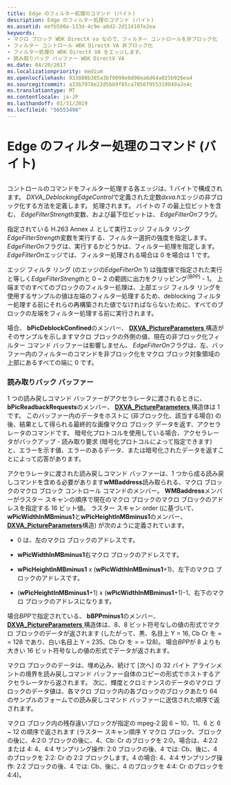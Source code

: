 ```yaml
---
title: Edge のフィルター処理のコマンド (バイト)
description: Edge のフィルター処理のコマンド (バイト)
ms.assetid: eefb580a-133d-4c9e-a8d2-2d114107e2ea
keywords:
- マクロ ブロック WDK DirectX va なので、フィルター コントロールを非ブロック化
- フィルター コントロール WDK DirectX VA 非ブロック化
- フィルター処理の WDK DirectX VA をエッジします。
- 読み取りバック バッファー WDK DirectX VA
ms.date: 04/20/2017
ms.localizationpriority: medium
ms.openlocfilehash: 933880b385a3bf0098e0d90ea6d64a025b926ea4
ms.sourcegitcommit: a33b7978e22d5bb9f65ca7056f955319049a2e4c
ms.translationtype: MT
ms.contentlocale: ja-JP
ms.lasthandoff: 01/31/2019
ms.locfileid: "56553498"
---
```

# <a name="edge-filtering-command-bytes"></a>Edge のフィルター処理のコマンド (バイト)


## <span id="ddk_edge_filtering_command_bytes_gg"></span><span id="DDK_EDGE_FILTERING_COMMAND_BYTES_GG"></span>


コントロールのコマンドをフィルター処理する各エッジは、1 バイトで構成されます。 *DXVA\_DeblockingEdgeControl*で定義された定数*dxva.h*エッジの非ブロック化する方法を定義します。 処理されます。 バイトの 7 の最上位ビットを含む、 *EdgeFilterStrength*変数、および最下位ビットは、 *EdgeFilterOn*フラグ。

指定されている H.263 Annex J. として実行エッジ フィルタ リング*EdgeFilterStrength*変数を実行する、フィルター選択の強度を指定します。 *EdgeFilterOn*フラグは、実行するかどうかは、フィルター処理を指定します。 *EdgeFilterOn*エッジでは、フィルター処理される場合は 0 を場合は 1 です。

エッジ フィルタ リング (のエッジの*EdgeFilterOn* 1) は強度値で指定された実行と等しく*EdgeFilterStrength*と 0 ~ 2 の範囲に出力をクリッピング<sup>(BPP)</sup> - 1。 上端までのすべてのブロックのフィルター処理は、上部エッジ フィルタ リングを使用するサンプルの値は左端のフィルター処理するため、deblocking フィルター処理する前にそれらの再構築された値でなければならないために、すべてのブロックの左端をフィルター処理する前に実行されます。

場合、 **bPicDeblockConfined**のメンバー、 [ **DXVA\_PictureParameters** ](https://msdn.microsoft.com/library/windows/hardware/ff564012)構造がそのサンプルを示しますマクロ ブロックの外側の値、現在の非ブロック化フィルター コマンド バッファーは影響しません、 *EdgeFilterOn*フラグは、左、バッファー内のフィルターのコマンドを非ブロック化をマクロ ブロック対象領域の上部にあるすべての端に 0 です。

### <a name="span-idread-backbuffersspanspan-idread-backbuffersspanspan-idread-backbuffersspanread-back-buffers"></a><span id="Read-Back_Buffers"></span><span id="read-back_buffers"></span><span id="READ-BACK_BUFFERS"></span>読み取りバック バッファー

1 つの読み戻しコマンド バッファーがアクセラレータに渡されるときに、 **bPicReadbackRequests**のメンバー、 [ **DXVA\_PictureParameters** ](https://msdn.microsoft.com/library/windows/hardware/ff564012)構造体は 1 です。 このバッファー内のデータをホストに (非ブロック化、該当する場合) の後、結果として得られる最終的な画像マクロ ブロック データを返す、アクセラレータのコマンドです。 暗号化プロトコルを使用している場合、アクセラレータがバックアップ - 読み取り要求 (暗号化プロトコルによって指定できます) と、エラーを示す値、エラーのあるデータ、または暗号化されたデータを返すことによって応答があります。

アクセラレータに渡された読み戻しコマンド バッファーは、1 つから成る読み戻しコマンドを含める必要があります**wMBaddress**読み取られる、マクロ ブロックのマクロ ブロック コントロール コマンドのメンバー。 **WMBaddress**メンバーがラスター スキャンの順序で現在のマクロ ブロックのマクロ ブロックのアドレスを指定する 16 ビット値。 ラスター スキャン order (に基づいて、 **wPicWidthInMBminus1**と**wPicHeightInMBminus1**のメンバー、 [ **DXVA\_PictureParameters**](https://msdn.microsoft.com/library/windows/hardware/ff564012)構造) が次のように定義されています。

-   0 は、左のマクロ ブロックのアドレスです。

-   **wPicWidthInMBminus1**右マクロ ブロックのアドレスです。

-   **wPicHeightInMBminus1** x (**wPicWidthInMBminus1**+1)、左下のマクロ ブロックのアドレスです。

-   (**wPicHeightInMBminus1**+1) x (**wPicWidthInMBminus1**+1)-1、右下のマクロ ブロックのアドレスになります。

場合*BPP*で指定されている、 **bBPPminus1**のメンバー、 [ **DXVA\_PictureParameters** ](https://msdn.microsoft.com/library/windows/hardware/ff564012)構造体は、8、8 ビット符号なしの値の形式でマクロ ブロックのデータが返されます (したがって、黒、名目上 Y = 16, Cb Cr を = = 128 であり、白い名目上 Y = 235、Cb Cr を = = 128)。 場合*BPP*が 8 よりも大きい 16 ビット符号なしの値の形式でデータが返されます。

マクロ ブロックのデータは、埋め込み、続けて [次へ] の 32 バイト アラインメントの境界を読み戻しコマンド バッファー自体のコピーの形式でホストするアクセラレータから返されます。 次に、輝度とクロミナンスのデータのマクロ ブロックのデータ値は、各マクロ ブロック内の各ブロックのブロックあたり 64 のサンプルのフォームでの読み戻しコマンド バッファーに送信された順序で返されます。

マクロ ブロック内の残存違いブロックが指定の mpeg-2 図 6 ~ 10、11、6 と 6 ~ 12 の順序で返されます (ラスター スキャン順序 Y マクロ ブロック、ブロックの後に、4:2:0 ブロックの後に、4、Cb: Cr のブロックを 2:0。場合は、4:2:2 または 4: 4、4:4 サンプリング操作: 2:0 ブロックの後、4 では: Cb、後に、4 のブロックを 2:2: Cr の 2:2 ブロックします。4 の場合: 4、4:4 サンプリング操作: 2:2 ブロックの後、4 では: Cb、後に、4 のブロックを 4:4: Cr のブロックを 4:4)。

 

 





